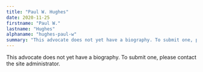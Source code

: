 ```yaml
---
title: "Paul W. Hughes"
date: 2020-11-25
firstname: "Paul W."
lastname: "Hughes"
alphaname: "hughes-paul-w"
summary: "This advocate does not yet have a biography. To submit one, please contact the site administrator."
---
```

This advocate does not yet have a biography. To submit one, please contact the site administrator.

